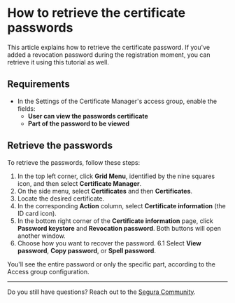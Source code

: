 # How to retrieve the certificate passwords

This article explains how to retrieve the certificate password. If you've added a revocation password during the registration moment, you can retrieve it using this tutorial as well.

## Requirements

* In the Settings of the Certificate Manager's access group, enable the fields:
    * **User can view the passwords certificate**
    * **Part of the password to be viewed**

## Retrieve the passwords
To retrieve the passwords, follow these steps:

1. In the top left corner, click **Grid Menu**, identified by the nine squares icon, and then select **Certificate Manager**.
2. On the side menu, select **Certificates** and then **Certificates**.
3. Locate the desired certificate.
4. In the corresponding **Action** column, select **Certificate information** (the ID card icon).
5. In the bottom right corner of the **Certificate information** page, click **Password keystore** and **Revocation password**. Both buttons will open another window.
6. Choose how you want to recover the password. 
6.1 Select **View password**, **Copy password**, or **Spell password**.

You'll see the entire password or only the specific part, according to the Access group configuration.
***
Do you still have questions? Reach out to the [Segura Community](https://community.Segura.io/).
